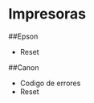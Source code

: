 <!-- TITLE: Impresoras -->
<!-- SUBTITLE: A quick summary of Impresoras -->

# Impresoras
##Epson
* Reset

##Canon
* Codigo de errores
* Reset